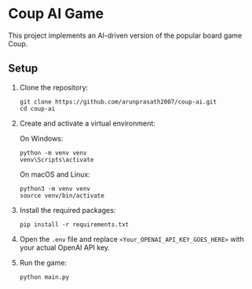 # Coup AI Game

This project implements an AI-driven version of the popular board game Coup.

## Setup

1. Clone the repository:
   ```
   git clone https://github.com/arunprasath2007/coup-ai.git
   cd coup-ai
   ```

2. Create and activate a virtual environment:
   
   On Windows:
   ```
   python -m venv venv
   venv\Scripts\activate
   ```
   
   On macOS and Linux:
   ```
   python3 -m venv venv
   source venv/bin/activate
   ```

3. Install the required packages:
   ```
   pip install -r requirements.txt
   ```

4. Open the `.env` file and replace `<Your_OPENAI_API_KEY_GOES_HERE>` with your actual OpenAI API key.

5. Run the game:
   ```
   python main.py
   ```